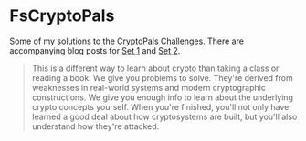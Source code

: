 # FsCryptoPals

Some of my solutions to the [CryptoPals Challenges](https://cryptopals.com). There are accompanying blog posts for [Set 1](https://taylorwood.github.io/2016/10/21/cryptopals-pt1.html) and [Set 2](https://taylorwood.github.io/2016/10/23/cryptopals-pt2.html).

>This is a different way to learn about crypto than taking a class or reading a book. We give you problems to solve. They're derived from weaknesses in real-world systems and modern cryptographic constructions. We give you enough info to learn about the underlying crypto concepts yourself. When you're finished, you'll not only have learned a good deal about how cryptosystems are built, but you'll also understand how they're attacked.
